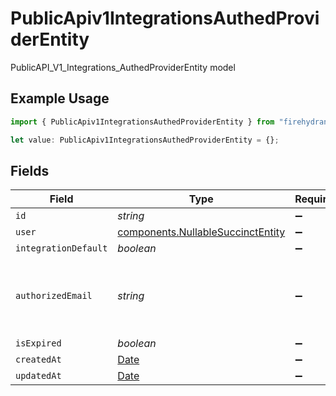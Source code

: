 # PublicApiv1IntegrationsAuthedProviderEntity

PublicAPI_V1_Integrations_AuthedProviderEntity model

## Example Usage

```typescript
import { PublicApiv1IntegrationsAuthedProviderEntity } from "firehydrant-typescript-sdk/models/components";

let value: PublicApiv1IntegrationsAuthedProviderEntity = {};
```

## Fields

| Field                                                                                         | Type                                                                                          | Required                                                                                      | Description                                                                                   |
| --------------------------------------------------------------------------------------------- | --------------------------------------------------------------------------------------------- | --------------------------------------------------------------------------------------------- | --------------------------------------------------------------------------------------------- |
| `id`                                                                                          | *string*                                                                                      | :heavy_minus_sign:                                                                            | N/A                                                                                           |
| `user`                                                                                        | [components.NullableSuccinctEntity](../../models/components/nullablesuccinctentity.md)        | :heavy_minus_sign:                                                                            | N/A                                                                                           |
| `integrationDefault`                                                                          | *boolean*                                                                                     | :heavy_minus_sign:                                                                            | N/A                                                                                           |
| `authorizedEmail`                                                                             | *string*                                                                                      | :heavy_minus_sign:                                                                            | The email of the user who authorized the integration                                          |
| `isExpired`                                                                                   | *boolean*                                                                                     | :heavy_minus_sign:                                                                            | N/A                                                                                           |
| `createdAt`                                                                                   | [Date](https://developer.mozilla.org/en-US/docs/Web/JavaScript/Reference/Global_Objects/Date) | :heavy_minus_sign:                                                                            | N/A                                                                                           |
| `updatedAt`                                                                                   | [Date](https://developer.mozilla.org/en-US/docs/Web/JavaScript/Reference/Global_Objects/Date) | :heavy_minus_sign:                                                                            | N/A                                                                                           |